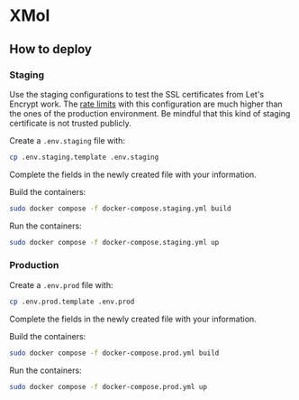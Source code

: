 # XMol

## How to deploy

### Staging

Use the staging configurations to test the SSL certificates from Let's Encrypt work. The [rate limits](https://letsencrypt.org/docs/rate-limits/) with this configuration are much higher than the ones of the production environment. Be mindful that this kind of staging certificate is not trusted publicly.

Create a `.env.staging` file with:

```bash
cp .env.staging.template .env.staging
```

Complete the fields in the newly created file with your information.

Build the containers:

```bash
sudo docker compose -f docker-compose.staging.yml build
```

Run the containers:

```bash
sudo docker compose -f docker-compose.staging.yml up
```

### Production

Create a `.env.prod` file with:

```bash
cp .env.prod.template .env.prod
```

Complete the fields in the newly created file with your information.

Build the containers:

```sh
sudo docker compose -f docker-compose.prod.yml build
```

Run the containers:

```sh
sudo docker compose -f docker-compose.prod.yml up
```
